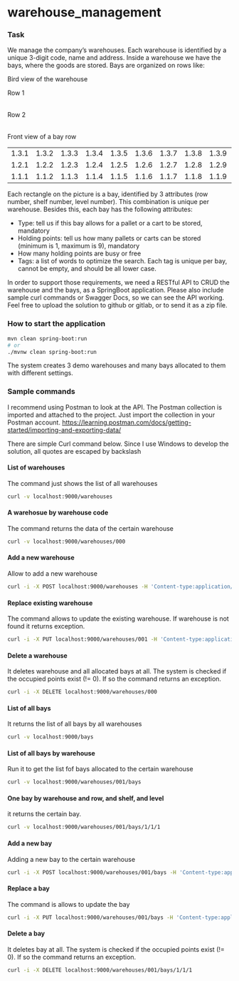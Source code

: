 # warehouse_management

### Task

We manage the company’s warehouses.
Each warehouse is identified by a unique 3-digit code, name and address.
Inside a warehouse we have the bays, where the goods are stored. Bays are organized on rows
like:

Bird view of the warehouse 

Row 1

|     |      |     |     |      |     |
|-----|------|-----|-----|------|-----|

Row 2

|     |      |     |     |      |     |
|-----|------|-----|-----|------|-----|

Front view of a bay row

|       |       |       |       |       |       |       |       |       |        |
|-------|-------|-------|-------|-------|-------|-------|-------|-------|--------|
| 1.3.1 | 1.3.2 | 1.3.3 | 1.3.4 | 1.3.5 | 1.3.6 | 1.3.7 | 1.3.8 | 1.3.9 | 1.3.10 |
| 1.2.1 | 1.2.2 | 1.2.3 | 1.2.4 | 1.2.5 | 1.2.6 | 1.2.7 | 1.2.8 | 1.2.9 | 1.2.10 |
| 1.1.1 | 1.1.2 | 1.1.3 | 1.1.4 | 1.1.5 | 1.1.6 | 1.1.7 | 1.1.8 | 1.1.9 | 1.1.10 |

Each rectangle on the picture is a bay, identified by 3 attributes (row number, shelf number, level
number). This combination is unique per warehouse. Besides this, each bay has the following
attributes:
* Type: tell us if this bay allows for a pallet or a cart to be stored, mandatory
* Holding points: tell us how many pallets or carts can be stored (minimum is 1, maximum
is 9), mandatory
* How many holding points are busy or free
* Tags: a list of words to optimize the search. Each tag is unique per bay, cannot be
empty, and should be all lower case.

In order to support those requirements, we need a RESTful API to CRUD the warehouse and
the bays, as a SpringBoot application.
Please also include sample curl commands or Swagger Docs, so we can see the API working.
Feel free to upload the solution to github or gitlab, or to send it as a zip file.

### How to start the application
``` bash
mvn clean spring-boot:run
# or
./mvnw clean spring-boot:run
```
The system creates 3 demo warehouses and many bays allocated to them with different settings.

### Sample commands

I recommend using Postman to look at the API. The Postman collection is imported and attached to the project.
Just import the collection in your Postman account. https://learning.postman.com/docs/getting-started/importing-and-exporting-data/

There are  simple Curl command below. Since I use Windows to develop the solution, all quotes are escaped by backslash

#### List of warehouses
The command just shows the list of all warehouses
```bash
curl -v localhost:9000/warehouses
```

#### A warehosue by warehouse code
The command returns the data of the certain warehouse
```bash
curl -v localhost:9000/warehouses/000
```

#### Add a new warehouse
Allow to add a new warehouse
```bash
curl -i -X POST localhost:9000/warehouses -H 'Content-type:application/json' -d '{\"code\": \"011\",\"name\": \"München Süd\",\"address\": \"Berlinerstr. 1, 10984 München\"}'
```

#### Replace existing warehouse
The command allows to update the existing warehouse. If warehouse is not found it returns exception.
```bash
curl -i -X PUT localhost:9000/warehouses/001 -H 'Content-type:application/json' -d '{\"name\": \"München Süd2\", \"address\": \"Berlinerstr. 1, 10984 München\"}'
```

#### Delete a warehouse
It deletes warehouse and all allocated bays at all. The system is checked if the occupied points exist (!= 0).
If so the command returns an exception.
```bash
curl -i -X DELETE localhost:9000/warehouses/000
```

#### List of all bays
It returns the list of all bays by all warehouses
```bash
curl -v localhost:9000/bays
```

#### List of all bays by warehouse
Run it to get the list fof bays allocated to the certain warehouse
```bash
curl -v localhost:9000/warehouses/001/bays
```

#### One bay by warehouse and row, and shelf, and level
it returns the certain bay.
```bash
curl -v localhost:9000/warehouses/001/bays/1/1/1
```

#### Add a new bay
Adding a new bay to the certain warehouse
```bash
curl -i -X POST localhost:9000/warehouses/001/bays -H 'Content-type:application/json' -d '{\"rowNumber\": 9,\"shelfNumber\": 1,\"levelNumber\": 1,\"type\": \"CART\",\"holdingPoints\": 8,\"occupiedPoints\": 1,\"tags\": [\"row_1\",\"row_2\",\"row_3\"]}'
```

#### Replace a bay
The command is allows to update the bay
```bash
curl -i -X PUT localhost:9000/warehouses/001/bays -H 'Content-type:application/json' -d '{\"rowNumber\": 9,\"shelfNumber\": 1,\"levelNumber\": 1,\"type\": \"CART\",\"holdingPoints\": 8,\"occupiedPoints\": 1,\"tags\": [\"row_1\",\"row_2\",\"row_10\"]}'
```

#### Delete a bay
It deletes bay at all. The system is checked if the occupied points exist (!= 0).
If so the command returns an exception.
```bash
curl -i -X DELETE localhost:9000/warehouses/001/bays/1/1/1
```



